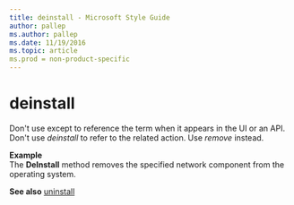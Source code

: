 ```yaml
---
title: deinstall - Microsoft Style Guide
author: pallep
ms.author: pallep
ms.date: 11/19/2016
ms.topic: article
ms.prod = non-product-specific
---
```


# deinstall

Don't use except to reference the term when it appears in the UI or an API. Don't use *deinstall* to refer to the related action. Use *remove* instead. 

 **Example**  
The **DeInstall** method removes the specified network component from the operating system.

**See also** [](/style-guide/a-z-word-list-term-collections/u/uninstall)[uninstall](/style-guide/a-z-word-list-term-collections/u/uninstall)
